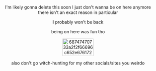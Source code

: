 <p align="center">
I'm likely gonna delete this soon I just don't wanna be on here anymore there isn't an exact reason in particular

<p align="center">
I probably won't be back

<p align="center">
being on here was fun tho

<p align="center">
<img width="100" height="56" alt="68747470733a2f2f66696c652e67617264656e2f5a7663392d5f426b476c3438674153742f74756d626c725f33623663373030313964663365376530326530666462646162323236383132325f64386662373230635f3130302e706e67" src="https://github.com/user-attachments/assets/161928b1-138d-4d4d-a269-b9717504def7" />

<p align="center">
also don't go witch-hunting for my other socials/sites you weirdo
